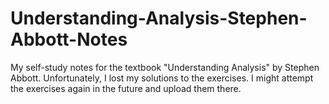 # Understanding-Analysis-Stephen-Abbott-Notes
My self-study notes for the textbook "Understanding Analysis" by Stephen Abbott.
Unfortunately, I lost my solutions to the exercises. I might attempt the exercises again in the future and upload them there.
